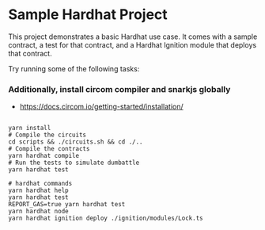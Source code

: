 # Sample Hardhat Project

This project demonstrates a basic Hardhat use case. It comes with a sample contract, a test for that contract, and a Hardhat Ignition module that deploys that contract.

Try running some of the following tasks:

### Additionally, install circom compiler and snarkjs globally
- https://docs.circom.io/getting-started/installation/

```shell

yarn install
# Compile the circuits
cd scripts && ./circuits.sh && cd ./..
# Compile the contracts
yarn hardhat compile
# Run the tests to simulate dumbattle 
yarn hardhat test

# hardhat commands
yarn hardhat help
yarn hardhat test
REPORT_GAS=true yarn hardhat test
yarn hardhat node
yarn hardhat ignition deploy ./ignition/modules/Lock.ts
```
